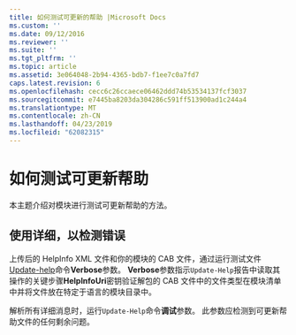 ```yaml
---
title: 如何测试可更新的帮助 |Microsoft Docs
ms.custom: ''
ms.date: 09/12/2016
ms.reviewer: ''
ms.suite: ''
ms.tgt_pltfrm: ''
ms.topic: article
ms.assetid: 3e064048-2b94-4365-bdb7-f1ee7c0a7fd7
caps.latest.revision: 6
ms.openlocfilehash: cecc6c26ccaece06462ddd74b53534137fcf3037
ms.sourcegitcommit: e7445ba8203da304286c591ff513900ad1c244a4
ms.translationtype: MT
ms.contentlocale: zh-CN
ms.lasthandoff: 04/23/2019
ms.locfileid: "62082315"
---
```

# <a name="how-to-test-updatable-help"></a>如何测试可更新帮助

本主题介绍对模块进行测试可更新帮助的方法。

## <a name="using-verbose-to-detect-errors"></a>使用详细，以检测错误

上传后的 HelpInfo XML 文件和你的模块的 CAB 文件，通过运行测试文件[Update-help](/powershell/module/Microsoft.PowerShell.Core/Update-Help)命令**Verbose**参数。 **Verbose**参数指示`Update-Help`报告中读取其操作的关键步骤**HelpInfoUri**密钥验证解包的 CAB 文件中的文件类型在模块清单中并将文件放在特定于语言的模块目录中。

解析所有详细消息时，运行`Update-Help`命令**调试**参数。 此参数应检测到可更新帮助文件的任何剩余问题。